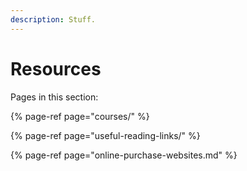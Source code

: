 ```yaml
---
description: Stuff.
---
```


# Resources

Pages in this section:

{% page-ref page="courses/" %}

{% page-ref page="useful-reading-links/" %}

{% page-ref page="online-purchase-websites.md" %}



